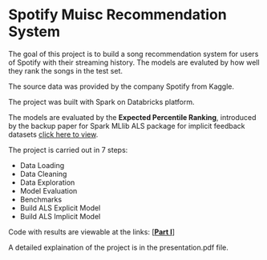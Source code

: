 # Spotify Muisc Recommendation System

The goal of this project is to build a song recommendation system for users of Spotify with their streaming history. The models are evaluted by how well they rank the songs in the test set.

The source data was provided by the company Spotify from Kaggle. 

The project was built with Spark on Databricks platform.

The models are evaluated by the __Expected Percentile Ranking__, introduced by the backup paper for Spark MLlib ALS package for implicit feedback datasets [click here to view](http://ieeexplore.ieee.org/document/4781121/).

The project is carried out in 7 steps:
* Data Loading 
* Data Cleaning	
* Data Exploration		
* Model Evaluation
* Benchmarks		
* Build ALS Explicit Model	
* Build ALS Implicit Model	

Code with results are viewable at the links: [[__Part I__]](https://databricks-prod-cloudfront.cloud.databricks.com/public/4027ec902e239c93eaaa8714f173bcfc/6373109224204649/3283764495853970/2920490540025139/latest.html)  

A detailed explaination of the project is in the presentation.pdf file.
